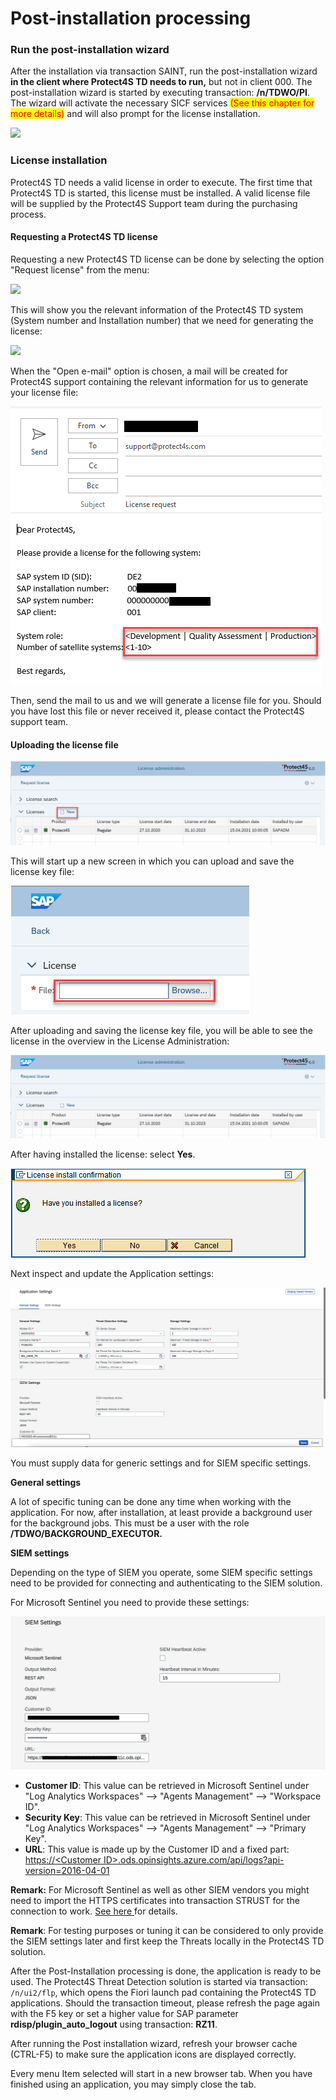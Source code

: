 # Post-installation processing

### Run the post-installation wizard <a href="#run-the-post-installation-wizard" id="run-the-post-installation-wizard"></a>

After the installation via transaction SAINT, run the post-installation wizard **in the client where Protect4S TD needs to run,** but not in client 000. The post-installation wizard is started by executing transaction: **/n/TDWO/PI**. The wizard will activate the necessary SICF services <mark style="color:red;">(See this chapter for more details)</mark> and will also prompt for the license installation.&#x20;

![](https://files.gitbook.com/v0/b/gitbook-legacy-files/o/assets%2F-M4DeA\_ch2aT\_DMIXtj1%2F-M4DeCFgK1Kor0XH90AI%2F-M4DeKsFHHQTfTDDaEVZ%2Fimage009.png?generation=1586162673680417\&alt=media)

### License installation <a href="#license-installation" id="license-installation"></a>

Protect4S TD needs a valid license in order to execute. The first time that Protect4S TD is started, this license must be installed. A valid license file will be supplied by the Protect4S Support team during the purchasing process.

#### Requesting a Protect4S TD license <a href="#requesting-a-new-protect4s-license" id="requesting-a-new-protect4s-license"></a>

Requesting a new Protect4S TD license can be done by selecting the option "Request license" from the menu:

![](https://files.gitbook.com/v0/b/gitbook-x-prod.appspot.com/o/spaces%2F-M4DeA\_ch2aT\_DMIXtj1%2Fuploads%2FlpABSLg8wjMsdY05dACo%2Fimage.png?alt=media\&token=e3d48863-20a7-4f96-94a7-43a5bd76fe02)

This will show you the relevant information of the Protect4S TD system (System number and Installation number) that we need for generating the license:

![](https://files.gitbook.com/v0/b/gitbook-x-prod.appspot.com/o/spaces%2F-M4DeA\_ch2aT\_DMIXtj1%2Fuploads%2FqZ6wlogI50S0clUj1trK%2Fimage.png?alt=media\&token=5ac7b421-1906-45dd-a186-72d2d18a4c4f)

When the "Open e-mail" option is chosen, a mail will be created for Protect4S support containing the relevant information for us to generate your license file:

![](<../../.gitbook/assets/image (33).png>)

Then, send the mail to us and we will generate a license file for you. Should you have lost this file or never received it, please contact the Protect4S support team.

#### Uploading the license file

![](<../../.gitbook/assets/image (17).png>)

This will start up a new screen in which you can upload and save the license key file:

![](<../../.gitbook/assets/image (19).png>)

After uploading and saving the license key file, you will be able to see the license in the overview in the License Administration:

![](<../../.gitbook/assets/image (13).png>)

After having installed the license: select **Yes**.

![](<../../.gitbook/assets/image (68).png>)

Next inspect and update the Application settings:

![](<../../.gitbook/assets/image (53).png>)

You must supply data for generic settings and for SIEM specific settings.

**General settings**

A lot of specific tuning can be done any time when working with the application. For now, after installation, at least provide a background user for the background jobs. This must be a user with the role **/TDWO/BACKGROUND\_EXECUTOR.**

**SIEM settings**

Depending on the type of SIEM you operate, some SIEM specific settings need to be provided for connecting and authenticating to the SIEM solution.&#x20;

For Microsoft Sentinel you need to provide these settings:

![](<../../.gitbook/assets/image (41).png>)

* **Customer ID**: This value can be retrieved in Microsoft Sentinel under "Log Analytics Workspaces" --> "Agents Management" --> "Workspace ID".
* **Security Key**: This value can be retrieved in Microsoft Sentinel under "Log Analytics Workspaces" --> "Agents Management" --> "Primary Key".
* **URL**: This value is made up by the Customer ID and a fixed part:  [https://\<Customer ID>.ods.opinsights.azure.com/api/logs?api-version=2016-04-01](https://\<Customer\_ID>.ods.opinsights.azure.com/api/logs?api-version=2016-04-01)

**Remark:** For Microsoft Sentinel as well as other SIEM vendors you might need to import the HTTPS certificates into transaction STRUST for the connection to work. [See here ](../troubleshooting/siem-certificates.md)for details.

**Remark**: For testing purposes or tuning it can be considered to only provide the SIEM settings later and first keep the Threats locally in the Protect4S TD solution.



After the Post-Installation processing is done, the application is ready to be used. The Protect4S Threat Detection solution is started via transaction: `/n/ui2/flp`, which opens the Fiori launch pad containing the Protect4S TD applications. Should the transaction timeout, please refresh the page again with the F5 key or set a higher value for SAP parameter **rdisp/plugin\_auto\_logout** using transaction: **RZ11**.

After running the Post installation wizard, refresh your browser cache (CTRL-F5) to make sure the application icons are displayed correctly.

Every menu Item selected will start in a new browser tab. When you have finished using an application, you may simply close the tab.
